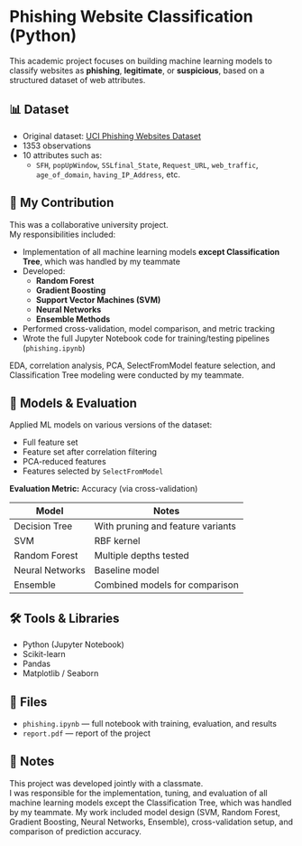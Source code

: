 # Phishing Website Classification (Python)

This academic project focuses on building machine learning models to classify websites as **phishing**, **legitimate**, or **suspicious**, based on a structured dataset of web attributes.

## 📊 Dataset

- Original dataset: [UCI Phishing Websites Dataset](https://archive.ics.uci.edu/ml/datasets/phishing+websites)
- 1353 observations
- 10 attributes such as:
  - `SFH`, `popUpWindow`, `SSLfinal_State`, `Request_URL`, `web_traffic`, `age_of_domain`, `having_IP_Address`, etc.

## 🔧 My Contribution

This was a collaborative university project.  
My responsibilities included:

- Implementation of all machine learning models **except Classification Tree**, which was handled by my teammate
- Developed:
  - **Random Forest**
  - **Gradient Boosting**
  - **Support Vector Machines (SVM)**
  - **Neural Networks**
  - **Ensemble Methods**
- Performed cross-validation, model comparison, and metric tracking
- Wrote the full Jupyter Notebook code for training/testing pipelines (`phishing.ipynb`)

EDA, correlation analysis, PCA, SelectFromModel feature selection, and Classification Tree modeling were conducted by my teammate.


## 🧠 Models & Evaluation

Applied ML models on various versions of the dataset:
- Full feature set
- Feature set after correlation filtering
- PCA-reduced features
- Features selected by `SelectFromModel`

**Evaluation Metric:** Accuracy (via cross-validation)

| Model            | Notes                          |
|------------------|-------------------------------|
| Decision Tree    | With pruning and feature variants |
| SVM              | RBF kernel                    |
| Random Forest    | Multiple depths tested        |
| Neural Networks  | Baseline model                |
| Ensemble         | Combined models for comparison |

## 🛠️ Tools & Libraries

- Python (Jupyter Notebook)
- Scikit-learn
- Pandas
- Matplotlib / Seaborn

## 📁 Files

- `phishing.ipynb` — full notebook with training, evaluation, and results
- `report.pdf` — report of the project

## 📝 Notes

This project was developed jointly with a classmate.  
I was responsible for the implementation, tuning, and evaluation of all machine learning models except the Classification Tree, which was handled by my teammate.
My work included model design (SVM, Random Forest, Gradient Boosting, Neural Networks, Ensemble), cross-validation setup, and comparison of prediction accuracy.

